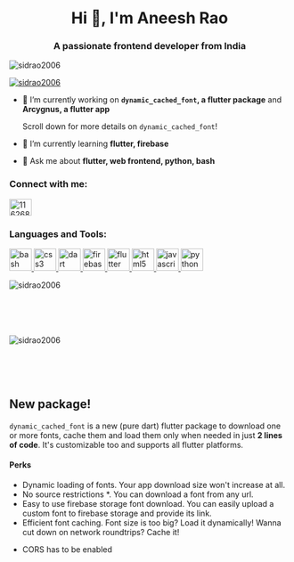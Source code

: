 <h1 align="center">Hi 👋, I'm Aneesh Rao</h1>  
<h3 align="center">A passionate frontend developer from India</h3>  
  
<p align="left"> <img src="https://komarev.com/ghpvc/?username=sidrao2006&label=Profile%20views&color=0e75b6&style=flat" alt="sidrao2006" /> </p>  
  
<p align="left"> <a href="https://github.com/ryo-ma/github-profile-trophy"><img src="https://github-profile-trophy.vercel.app/?username=sidrao2006&title=Joined2020,Issues,PullRequest,Commit,Repositories" alt="sidrao2006" /></a> </p>  
  
- 🔭 I’m currently working on **`dynamic_cached_font`, a flutter package** and  **Arcygnus, a flutter app**
  
  Scroll down for more details on `dynamic_cached_font`!
  
- 🌱 I’m currently learning **flutter, firebase**  
  
- 💬 Ask me about **flutter, web frontend, python, bash**  
  
<p align="left">  
<h3 align="left">Connect with me:</h3>  
<a href="https://stackoverflow.com/users/11626847" target="blank"><img align="center" src="https://cdn.jsdelivr.net/npm/simple-icons@3.0.1/icons/stackoverflow.svg" alt="11626847" height="30" width="40" /></a>  
</p>  
  
<h3 align="left">Languages and Tools:</h3>  
<p align="left"> <a href="https://www.gnu.org/software/bash/" target="_blank"> <img src="https://www.vectorlogo.zone/logos/gnu_bash/gnu_bash-icon.svg" alt="bash" width="40" height="40"/> </a> <a href="https://www.w3schools.com/css/" target="_blank"> <img src="https://devicons.github.io/devicon/devicon.git/icons/css3/css3-original-wordmark.svg" alt="css3" width="40" height="40"/> </a> <a href="https://dart.dev" target="_blank"> <img src="https://www.vectorlogo.zone/logos/dartlang/dartlang-icon.svg" alt="dart" width="40" height="40"/> </a> <a href="https://firebase.google.com/" target="_blank"> <img src="https://www.vectorlogo.zone/logos/firebase/firebase-icon.svg" alt="firebase" width="40" height="40"/> </a> <a href="https://flutter.dev" target="_blank"> <img src="https://www.vectorlogo.zone/logos/flutterio/flutterio-icon.svg" alt="flutter" width="40" height="40"/> </a> <a href="https://www.w3.org/html/" target="_blank"> <img src="https://devicons.github.io/devicon/devicon.git/icons/html5/html5-original-wordmark.svg" alt="html5" width="40" height="40"/> </a> <a href="https://developer.mozilla.org/en-US/docs/Web/JavaScript" target="_blank"> <img src="https://devicons.github.io/devicon/devicon.git/icons/javascript/javascript-original.svg" alt="javascript" width="40" height="40"/> </a> <a href="https://www.python.org" target="_blank"> <img src="https://devicons.github.io/devicon/devicon.git/icons/python/python-original.svg" alt="python" width="40" height="40"/> </a> </p>  
  
<p><img align="left" src="https://github-readme-stats.vercel.app/api/top-langs/?username=sidrao2006&layout=compact" alt="sidrao2006" /></p>  
  <br><br><br><br><br>
<p>&nbsp;<img align="left" src="https://github-readme-stats.vercel.app/api?username=sidrao2006&show_icons=true&hide=stars" alt="sidrao2006" /></p>

<br>
<br>
<br>

## New package!

`dynamic_cached_font` is a new (pure dart) flutter package to download one or more fonts, cache them and load them only when needed in just **2 lines of code**. It's customizable too and supports all flutter platforms.

#### Perks

- Dynamic loading of fonts. Your app download size won't increase at all.
- No source restrictions *. You can download a font from any url.
- Easy to use firebase storage font download. You can easily upload a custom font to firebase storage and provide its link.
- Efficient font caching. Font size is too big? Load it dynamically! Wanna cut down on network roundtrips? Cache it!

* CORS has to be enabled
